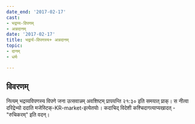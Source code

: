 ```yaml
---
date_end: '2017-02-17'
cast:
- भद्रय्य-विपणम्
- अन्नदानम्
date: '2017-02-17'
title: भद्रार्य-विपणस्य+ अन्नदानम्
topic:
- दानम्
- धर्मः

---
```


## विवरणम्
नित्यम् भद्रय्यविपणस्य विपणे जना उत्सवान्नम् अवशिष्टम् प्रापयन्ति २१:३० इति समयात् प्राक्। स नीत्वा दरिद्रेभ्यो ददाति मजेस्टिक्-KR-market-इत्येतयोः। कदाचिद् विदेशी कश्चिदागत्याप्यखादत् - "रुचिकरम्" इति वदन्।

